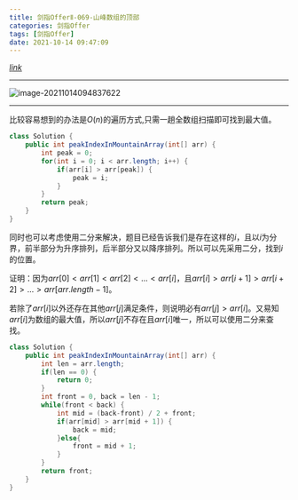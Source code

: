 ```yaml
---
title: 剑指OfferⅡ-069-山峰数组的顶部
categories: 剑指Offer
tags: [剑指Offer]
date: 2021-10-14 09:47:09
---
```


[$link$](https://leetcode-cn.com/problems/B1IidL/)

<hr/>

![image-20211014094837622](https://gitee.com/cao_ziqiang/img/raw/master/20211014094844.png)

<hr/>

比较容易想到的办法是$O(n)$的遍历方式,只需一趟全数组扫描即可找到最大值。

```java
class Solution {
    public int peakIndexInMountainArray(int[] arr) {
        int peak = 0;
        for(int i = 0; i < arr.length; i++) {
            if(arr[i] > arr[peak]) {
                peak = i;
            }
        }
        return peak;
    }
}
```

同时也可以考虑使用二分来解决，题目已经告诉我们是存在这样的$i$，且以$i$为分界，前半部分为升序排列，后半部分又以降序排列。所以可以先采用二分，找到$i$的位置。

证明：因为$arr[0]<arr[1]<arr[2]<...<arr[i]$，且$arr[i]>arr[i+1]>arr[i+2]>...>arr[arr.length-1]$。

若除了$arr[i]$以外还存在其他$arr[j]$满足条件，则说明必有$arr[j]>arr[i]$。又易知$arr[i]$为数组的最大值，所以$arr[j]$不存在且$arr[i]$唯一，所以可以使用二分来查找。

```java
class Solution {
    public int peakIndexInMountainArray(int[] arr) {
        int len = arr.length;
        if(len == 0) {
            return 0;
        }
        int front = 0, back = len - 1;
        while(front < back) {
            int mid = (back-front) / 2 + front;
            if(arr[mid] > arr[mid + 1]) {
                back = mid;
            }else{
                front = mid + 1;
            }
        }
        return front;
    }
}
```

